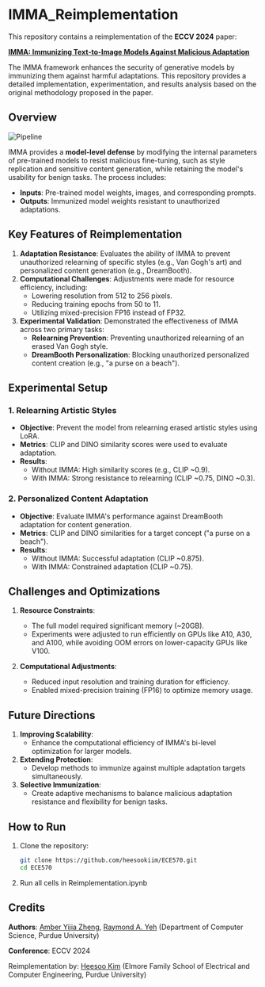 # IMMA_Reimplementation

This repository contains a reimplementation of the **ECCV 2024** paper:

**[IMMA: Immunizing Text-to-Image Models Against Malicious Adaptation](https://arxiv.org/abs/2311.18815)**

The IMMA framework enhances the security of generative models by immunizing them against harmful adaptations. This repository provides a detailed implementation, experimentation, and results analysis based on the original methodology proposed in the paper.

## Overview

![Pipeline](https://github.com/user-attachments/assets/10fda64e-7cef-4e3b-9c25-418d644833d3)

IMMA provides a **model-level defense** by modifying the internal parameters of pre-trained models to resist malicious fine-tuning, such as style replication and sensitive content generation, while retaining the model's usability for benign tasks. The process includes:
- **Inputs**: Pre-trained model weights, images, and corresponding prompts.
- **Outputs**: Immunized model weights resistant to unauthorized adaptations.

## Key Features of Reimplementation

1. **Adaptation Resistance**: Evaluates the ability of IMMA to prevent unauthorized relearning of specific styles (e.g., Van Gogh's art) and personalized content generation (e.g., DreamBooth).
2. **Computational Challenges**: Adjustments were made for resource efficiency, including:
   - Lowering resolution from 512 to 256 pixels.
   - Reducing training epochs from 50 to 11.
   - Utilizing mixed-precision FP16 instead of FP32.
3. **Experimental Validation**: Demonstrated the effectiveness of IMMA across two primary tasks:
   - **Relearning Prevention**: Preventing unauthorized relearning of an erased Van Gogh style.
   - **DreamBooth Personalization**: Blocking unauthorized personalized content creation (e.g., "a purse on a beach").

## Experimental Setup

### 1. Relearning Artistic Styles
- **Objective**: Prevent the model from relearning erased artistic styles using LoRA.
- **Metrics**: CLIP and DINO similarity scores were used to evaluate adaptation.
- **Results**:
  - Without IMMA: High similarity scores (e.g., CLIP ~0.9).
  - With IMMA: Strong resistance to relearning (CLIP ~0.75, DINO ~0.3).

### 2. Personalized Content Adaptation
- **Objective**: Evaluate IMMA's performance against DreamBooth adaptation for content generation.
- **Metrics**: CLIP and DINO similarities for a target concept ("a purse on a beach").
- **Results**:
  - Without IMMA: Successful adaptation (CLIP ~0.875).
  - With IMMA: Constrained adaptation (CLIP ~0.75).

## Challenges and Optimizations

1. **Resource Constraints**:
   - The full model required significant memory (~20GB).
   - Experiments were adjusted to run efficiently on GPUs like A10, A30, and A100, while avoiding OOM errors on lower-capacity GPUs like V100.

2. **Computational Adjustments**:
   - Reduced input resolution and training duration for efficiency.
   - Enabled mixed-precision training (FP16) to optimize memory usage.

## Future Directions

1. **Improving Scalability**:
   - Enhance the computational efficiency of IMMA's bi-level optimization for larger models.
2. **Extending Protection**:
   - Develop methods to immunize against multiple adaptation targets simultaneously.
3. **Selective Immunization**:
   - Create adaptive mechanisms to balance malicious adaptation resistance and flexibility for benign tasks.

## How to Run 
1. Clone the repository:
   ```bash
   git clone https://github.com/heesookiim/ECE570.git
   cd ECE570

2. Run all cells in Reimplementation.ipynb


## Credits

**Authors**: [Amber Yijia Zheng](https://amberyzheng.com/), [Raymond A. Yeh](https://raymond-yeh.com/) (Department of Computer Science, Purdue University)

**Conference**: ECCV 2024

Reimplementation by: [Heesoo Kim](http://heesookiim.github.io) (Elmore Family School of Electrical and Computer Engineering, Purdue University)
